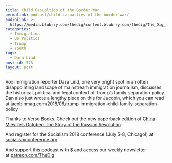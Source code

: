 ```yaml
---
title: Child Casualties of the Border War
permalink: podcast/child-casualties-of-the-border-war/
audiolink: >-
  https://media.blubrry.com/thedig/content.blubrry.com/thedig/The_Dig_-_EP_122_-_3.mp3
categories:
  - Immigration
  - US Politics
  - Trump
  - Youth
tags:
  - Dara Lind
post_id: 578
layout: post
---
```


Vox immigration reporter Dara Lind, one very bright spot in an often disappointing landscape of mainstream immigration journalism, discusses the historical, political and legal context of Trump’s family separation policy. Dan also just wrote a lengthy piece on this for Jacobin, which you can read at jacobinmag.com/2018/06/trump-immigration-child-family-separation-policy

Thanks to Verso Books. Check out the new paperback edition of [China Miéville’s October: The Story of the Russian Revolution](https://www.versobooks.com/books/2731-october)

And register for the Socialism 2018 conference (July 5-8, Chicago!) at [socialismconference.org](https://www.socialismconference.org)

And support this podcast with $ and access our weekly newsletter at [patreon.com/TheDig](https://www.patreon.com/TheDig)
